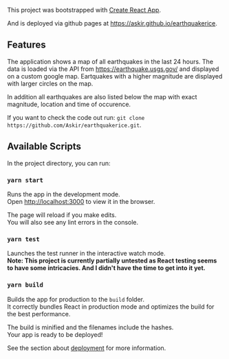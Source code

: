 This project was bootstrapped with [Create React App](https://github.com/facebook/create-react-app).

And is deployed via github pages at https://askir.github.io/earthquakerice.

## Features

The application shows a map of all earthquakes in the last 24 hours. The data is loaded via the API from https://earthquake.usgs.gov/ and displayed on a custom google map. Eartquakes with a higher magnitude are displayed with larger circles on the map.

In addition all earthquakes are also listed below the map with exact magnitude, location and time of occurence.


If you want to check the code out run: `git clone https://github.com/Askir/earthquakerice.git`.

## Available Scripts

In the project directory, you can run:

### `yarn start`

Runs the app in the development mode.<br />
Open [http://localhost:3000](http://localhost:3000) to view it in the browser.

The page will reload if you make edits.<br />
You will also see any lint errors in the console.

### `yarn test`

Launches the test runner in the interactive watch mode.<br />
**Note: This project is currently partially untested as React testing seems to have some intricacies. And I didn't have the time to get into it yet.**

### `yarn build`

Builds the app for production to the `build` folder.<br />
It correctly bundles React in production mode and optimizes the build for the best performance.

The build is minified and the filenames include the hashes.<br />
Your app is ready to be deployed!

See the section about [deployment](https://facebook.github.io/create-react-app/docs/deployment) for more information.